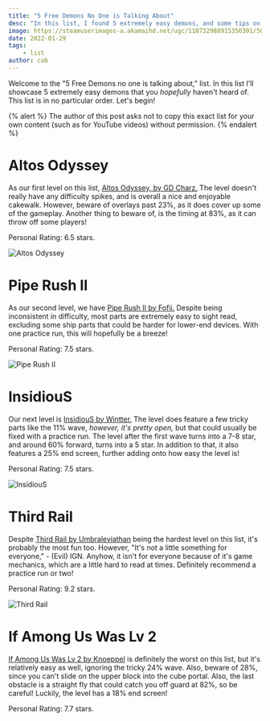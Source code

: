 ```yaml
---
title: "5 Free Demons No One is Talking About"
desc: "In this list, I found 5 extremely easy demons, and some tips on how to beat them!"
image: https://steamuserimages-a.akamaihd.net/ugc/110732988915356301/50767ED0B615D39F46E92446ACF4B01B159CBD67/
date: 2022-01-29
tags:
    - list
author: cob
---
```


Welcome to the "5 Free Demons no one is talking about," list. In this list I'll showcase 5 extremely easy demons that you *hopefully* haven't heard of. This list is in no particular order. Let's begin!

{% alert %}
The author of this post asks not to copy this exact list for your own content (such as for YouTube videos) without permission.
{% endalert %}

# Altos Odyssey

As our first level on this list, [Altos Odyssey, by GD Charz.](https://youtu.be/oo1phskaGrg) The level doesn't really have any difficulty spikes, and is overall a nice and enjoyable cakewalk. However, beware of overlays past 23%, as it does cover up some of the gameplay. Another thing to beware of, is the timing at 83%, as it can throw off some players! 

Personal Rating: 6.5 stars.

![Altos Odyssey](https://media.discordapp.net/attachments/934259786667655218/935001179258249266/VideoCapture_20220123-183711.jpg?width=1618&height=910)

# Pipe Rush II

As our second level, we have [Pipe Rush II by Fofii.](https://youtu.be/ZvhnqlgEcvw) Despite being inconsistent in difficulty, most parts are extremely easy to sight read, excluding some ship parts that could be harder for lower-end devices. With one practice run, this will hopefully be a breeze!

Personal Rating: 7.5 stars.

![Pipe Rush II](https://media.discordapp.net/attachments/934259786667655218/935001178155155456/VideoCapture_20220123-184031.jpg?width=1618&height=910)

# InsidiouS

Our next level is [InsidiouS by Wintter.](https://youtu.be/fyhDak4VXAc) The level does feature a few tricky parts like the 11% wave, *however, it's pretty open,* but that could usually be fixed with a practice run. The level after the first wave turns into a 7-8 star, and around 60% forward, turns into a 5 star. In addition to that, it also features a 25% end screen, further adding onto how easy the level is!

Personal Rating: 7.5 stars.

![InsidiouS](https://media.discordapp.net/attachments/934259786667655218/935001178532622487/VideoCapture_20220123-183753.jpg?width=1618&height=910)

# Third Rail

Despite [Third Rail by Umbraleviathan](https://youtu.be/IsiC4mdfjNE) being the hardest level on this list, it's probably the most fun too. However, "It's not a little something for everyone," - (Evil) IGN. Anyhow, it isn't for everyone because of it's game mechanics, which are a little hard to read at times. Definitely recommend a practice run or two!

Personal Rating: 9.2 stars.

![Third Rail](https://media.discordapp.net/attachments/934259786667655218/935001179035955361/VideoCapture_20220123-183726.jpg?width=1618&height=910)

# If Among Us Was Lv 2 

[If Among Us Was Lv 2 by Knoeppel](https://youtu.be/BsKLABBfUEQ) is definitely the worst on this list, but it's relatively easy as well, ignoring the tricky 24% wave. Also, beware of 28%, since you can't slide on the upper block into the cube portal. Also, the last obstacle is a straight fly that could catch you off guard at 82%, so be careful! Luckily, the level has a 18% end screen!

Personal Rating: 7.7 stars.